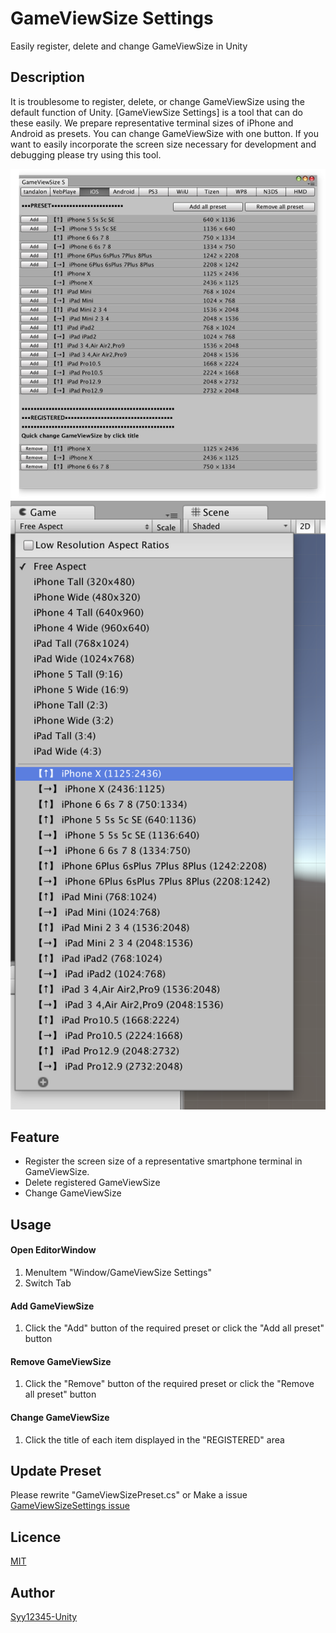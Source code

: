 # GameViewSize Settings


Easily register, delete and change GameViewSize in Unity

## Description

It is troublesome to register, delete, or change GameViewSize using the default function of Unity. [GameViewSize Settings] is a tool that can do these easily. We prepare representative terminal sizes of iPhone and Android as presets. You can change GameViewSize with one button. If you want to easily incorporate the screen size necessary for development and debugging please try using this tool.

![](example1.png)
![](example2.png)

## Feature
* Register the screen size of a representative smartphone terminal in GameViewSize.
* Delete registered GameViewSize
* Change GameViewSize

## Usage
#### Open EditorWindow
1. MenuItem "Window/GameViewSize Settings"
2. Switch Tab
#### Add GameViewSize
1. Click the "Add" button of the required preset or click the "Add all preset" button
#### Remove GameViewSize
1. Click the "Remove" button of the required preset or click the "Remove all preset" button
#### Change GameViewSize
1. Click the title of each item displayed in the "REGISTERED" area

## Update Preset
Please rewrite "GameViewSizePreset.cs" or Make a issue [GameViewSizeSettings issue](https://github.com/Syy12345-Unity/GameViewSizeSettings/issues)

## Licence

[MIT](https://github.com/tcnksm/tool/blob/master/LICENCE)

## Author

[Syy12345-Unity](https://github.com/Syy12345-Unity)
